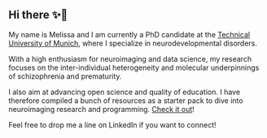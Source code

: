 ## Hi there ✨🌙

My name is Melissa and I am currently a PhD candidate at the [Technical University of Munich](https://www.mh.tum.de/mh/startseite/), where I specialize in neurodevelopmental disorders. 

With a high enthusiasm for neuroimaging and data science, my research focuses on the inter-individual heterogeneity and molecular underpinnings of schizophrenia and prematurity. 

I also aim at advancing open science and quality of education. I have therefore compiled a bunch of resources as a starter pack to dive into neuroimaging research and programming. [Check it out](https://github.com/Melissa1909/neuroimaging-primer)!

Feel free to drop me a line on LinkedIn if you want to connect! 
